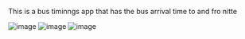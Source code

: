 This is a bus timinngs app that has the bus arrival time to and fro nitte


![image](https://github.com/Deepthi20kulal/Bus-Buddy/assets/137261698/7f053f02-9053-4a05-8137-6c920a16533c)
![image](https://github.com/Deepthi20kulal/Bus-Buddy/assets/137261698/46c5407f-5412-47d3-9600-fd934bce4a1f)
![image](https://github.com/Deepthi20kulal/Bus-Buddy/assets/137261698/2cb67a09-b43a-440f-a7ff-9575507e9304)

